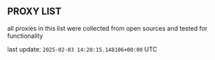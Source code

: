 ## PROXY LIST

all proxies in this list were collected from open sources and tested for functionality

last update: `2025-02-03 14:20:15.148106+00:00` UTC